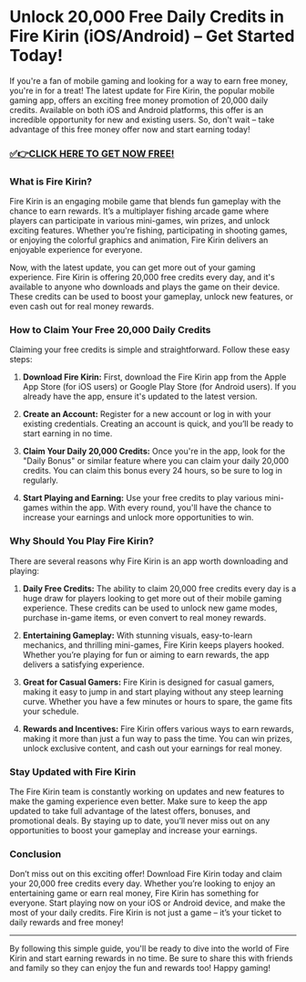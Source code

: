 # Unlock 20,000 Free Daily Credits in Fire Kirin (iOS/Android) – Get Started Today!

If you're a fan of mobile gaming and looking for a way to earn free money, you're in for a treat! The latest update for Fire Kirin, the popular mobile gaming app, offers an exciting free money promotion of 20,000 daily credits. Available on both iOS and Android platforms, this offer is an incredible opportunity for new and existing users. So, don't wait – take advantage of this free money offer now and start earning today!

### [✅👉CLICK HERE TO GET NOW FREE!](https://freeforyou.xyz/fire/kirin/go/)

### What is Fire Kirin?

Fire Kirin is an engaging mobile game that blends fun gameplay with the chance to earn rewards. It’s a multiplayer fishing arcade game where players can participate in various mini-games, win prizes, and unlock exciting features. Whether you're fishing, participating in shooting games, or enjoying the colorful graphics and animation, Fire Kirin delivers an enjoyable experience for everyone.

Now, with the latest update, you can get more out of your gaming experience. Fire Kirin is offering 20,000 free credits every day, and it's available to anyone who downloads and plays the game on their device. These credits can be used to boost your gameplay, unlock new features, or even cash out for real money rewards.

### How to Claim Your Free 20,000 Daily Credits

Claiming your free credits is simple and straightforward. Follow these easy steps:

1. **Download Fire Kirin:** First, download the Fire Kirin app from the Apple App Store (for iOS users) or Google Play Store (for Android users). If you already have the app, ensure it's updated to the latest version.

2. **Create an Account:** Register for a new account or log in with your existing credentials. Creating an account is quick, and you’ll be ready to start earning in no time.

3. **Claim Your Daily 20,000 Credits:** Once you're in the app, look for the "Daily Bonus" or similar feature where you can claim your daily 20,000 credits. You can claim this bonus every 24 hours, so be sure to log in regularly.

4. **Start Playing and Earning:** Use your free credits to play various mini-games within the app. With every round, you'll have the chance to increase your earnings and unlock more opportunities to win.

### Why Should You Play Fire Kirin?

There are several reasons why Fire Kirin is an app worth downloading and playing:

1. **Daily Free Credits:** The ability to claim 20,000 free credits every day is a huge draw for players looking to get more out of their mobile gaming experience. These credits can be used to unlock new game modes, purchase in-game items, or even convert to real money rewards.

2. **Entertaining Gameplay:** With stunning visuals, easy-to-learn mechanics, and thrilling mini-games, Fire Kirin keeps players hooked. Whether you’re playing for fun or aiming to earn rewards, the app delivers a satisfying experience.

3. **Great for Casual Gamers:** Fire Kirin is designed for casual gamers, making it easy to jump in and start playing without any steep learning curve. Whether you have a few minutes or hours to spare, the game fits your schedule.

4. **Rewards and Incentives:** Fire Kirin offers various ways to earn rewards, making it more than just a fun way to pass the time. You can win prizes, unlock exclusive content, and cash out your earnings for real money.

### Stay Updated with Fire Kirin

The Fire Kirin team is constantly working on updates and new features to make the gaming experience even better. Make sure to keep the app updated to take full advantage of the latest offers, bonuses, and promotional deals. By staying up to date, you’ll never miss out on any opportunities to boost your gameplay and increase your earnings.

### Conclusion

Don’t miss out on this exciting offer! Download Fire Kirin today and claim your 20,000 free credits every day. Whether you’re looking to enjoy an entertaining game or earn real money, Fire Kirin has something for everyone. Start playing now on your iOS or Android device, and make the most of your daily credits. Fire Kirin is not just a game – it’s your ticket to daily rewards and free money!

---

By following this simple guide, you'll be ready to dive into the world of Fire Kirin and start earning rewards in no time. Be sure to share this with friends and family so they can enjoy the fun and rewards too! Happy gaming!
